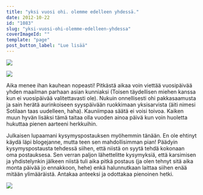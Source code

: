 ```yaml
---
title: "yksi vuosi ohi. olemme edelleen yhdessä."
date: 2012-10-22
id: "1083"
slug: "yksi-vuosi-ohi-olemme-edelleen-yhdessa"
coverImageId: ""
template: "page"
post_button_label: "Lue lisää"
---
```


[![](/images/vuosi2.png)](http://3.bp.blogspot.com/-Fk-irIVmHe4/UIR7I9MH5SI/AAAAAAAAB3g/CfEL4SKB_oo/s1600/vuosi2.png)

[![](/images/IMG_0055.JPG)](http://2.bp.blogspot.com/-7YgFTDKeVwo/UIRx4HFLcqI/AAAAAAAAB2E/gdyZ4Kbk0Fs/s1600/IMG_0055.JPG)

Aika menee ihan kauhean nopeasti! Pitkästä aikaa voin viettää vuosipäivää yhden maailman parhaan asian kunniaksi (Toisen täydellisen miehen kanssa kun ei vuosipäivää valitettavasti ole). Nukuin onnellisesti ohi pakkasaamusta ja sain herätä aurinkoiseen syyspäivään ruokkimaan yksisarvista (äiti nimesi Sotilaan taas uudelleen, haha). Kauniimpaa säätä ei voisi toivoa. Kaiken muun hyvän lisäksi tämä taitaa olla vuoden ainoa päivä kun voin huoletta hukuttaa pienen aarteeni herkkuihin.

Julkaisen lupaamani kysymyspostauksen myöhemmin tänään. En ole ehtinyt käydä läpi blogejanne, mutta teen sen mahdollisimman pian! Päädyin kysymyspostausta tehdessä siihen, että niistä on syytä tehdä kokonaan oma postauksesa. Sen verran paljon lähettelitte kysymyksiä, että karsimisen ja yhdistelynkin jälkeen niistä tuli aika pitkä postaus (ja olen tehnyt sitä aika monta päivää jo ennakkoon, hehe) enkä halunnutkaan laittaa siihen enää mitään ylimääräistä. Antakaa anteeksi ja odottakaa pienoinen hetki.

[![](/images/ak.png)](http://2.bp.blogspot.com/-lTFNVFyRvVc/UIRx053757I/AAAAAAAAB10/zzzi6nJVu64/s1600/ak.png)
